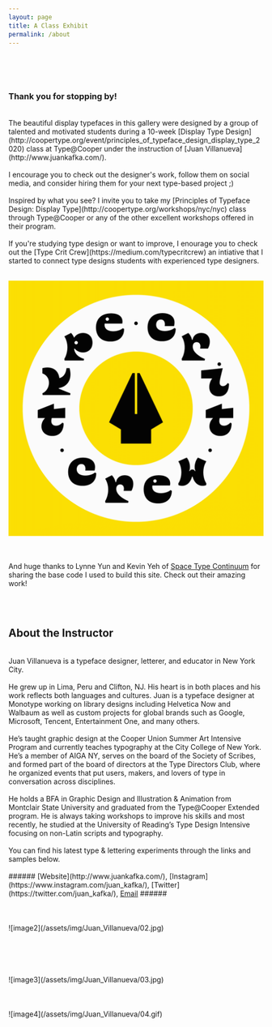 ```yaml
---
layout: page
title: A Class Exhibit
permalink: /about
---
```

<br><br><br>
### Thank you for stopping by! ###
<br>
The beautiful display typefaces in this gallery were designed by a group of talented and motivated students during a 10-week [Display Type Design](http://coopertype.org/event/principles_of_typeface_design_display_type_2020) class at Type@Cooper under the instruction of [Juan Villanueva](http://www.juankafka.com/).
<br><br>
I encourage you to check out the designer's work, follow them on social media, and consider hiring them for your next type-based project ;)
<br><br>
Inspired by what you see? I invite you to take my [Principles of Typeface Design: Display Type](http://coopertype.org/workshops/nyc/nyc) class through Type@Cooper or any of the other excellent workshops offered in their program.
<br><br>
If you're studying type design or want to improve, I enourage you to check out the [Type Crit Crew](https://medium.com/typecritcrew) an intiative that I started to connect type designs students with experienced type designers.
<br><br>

<a href="https://medium.com/typecritcrew">![image1](/assets/img/Juan_Villanueva/01.gif)</a>

<br><br>
And huge thanks to Lynne Yun and Kevin Yeh of [Space Type Continuum](http://spacetypecontinuum.com/) for sharing the base code I used to build this site. Check out their amazing work!

<br><br>
## About the Instructor ##
<br>
Juan Villanueva is a typeface designer, letterer, and educator in New York City.
<br><br>
He grew up in Lima, Peru and Clifton, NJ. His heart is in both places and his work reflects both languages and cultures. Juan is a typeface designer at Monotype working on library designs including Helvetica Now and Walbaum as well as custom projects for global brands such as Google, Microsoft, Tencent, Entertainment One, and many others.
<br><br>
He’s taught graphic design at the Cooper Union Summer Art Intensive Program and currently teaches typography at the City College of New York. He’s a member of AIGA NY, serves on the board of the Society of Scribes, and formed part of the board of directors at the Type Directors Club, where he organized events that put users, makers, and lovers of type in conversation across disciplines.
<br><br>
He holds a BFA in Graphic Design and Illustration & Animation from Montclair State University and graduated from the Type@Cooper Extended program. He is always taking workshops to improve his skills and most recently, he studied at the University of Reading’s Type Design Intensive focusing on non-Latin scripts and typography.
<br><br>
You can find his latest type & lettering experiments through the links and samples below.
<br><br>
###### [Website](http://www.juankafka.com/), [Instagram](https://www.instagram.com/juan_kafka/), [Twitter](https://twitter.com/juan_kafka/), <a href = "mailto: jv.kafka@gmail.com">Email</a> ######
<br><br><br><br>
![image2](/assets/img/Juan_Villanueva/02.jpg) <!--- NJ ---> 
<br><br>
<br><br><br><br>
![image3](/assets/img/Juan_Villanueva/03.jpg) <!--- Type ---> 
<br><br><br><br>
![image4](/assets/img/Juan_Villanueva/04.gif) <!--- a-z --->
